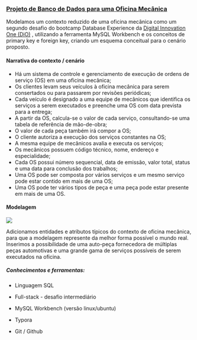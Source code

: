 ### <u>Projeto de Banco de Dados para uma Oficina Mecânica</u>

Modelamos um contexto reduzido de uma oficina mecânica como um segundo desafio do bootcamp Database Experience da [Digital Innovation One (DiO)](https://web.dio.me/track/database-experience) , utilizando a ferramenta MySQL Workbench e os conceitos de primary key e foreign key, criando um esquema conceitual para o cenário proposto.

#### Narrativa do contexto / cenário

- Há um sistema de controle e gerenciamento de execução de ordens de serviço (OS) em uma oficina mecânica;
- Os clientes levam seus veículos à oficina mecânica para serem consertados ou para passarem por revisões periódicas;
- Cada veículo é designado a uma equipe de mecânicos que identifica os serviços a serem executados e preenche uma  OS com data prevista para a entrega;
- A partir da OS, calcula-se o valor de cada serviço, consultando-se uma tabela de referência de mão-de-obra;
- O valor de cada peça também irá compor a OS;
- O cliente autoriza a execução dos serviços constantes na OS;
- A mesma equipe de mecânicos avalia e executa os serviços;
- Os mecânicos possuem código técnico, nome, endereço e especialidade;
- Cada OS possui número sequencial, data de emissão, valor total, status e uma data para conclusão dos trabalhos;
- Uma OS pode ser composta por vários serviços e um mesmo serviço pode estar contido em mais de uma OS;
- Uma OS pode ter vários tipos de peça e uma peça pode estar presente em mais de uma OS.

#### Modelagem

![](banco-de-dados-oficina-mecanica/projeto_oficina_mecanica.png)

Adicionamos entidades e atributos típicos do contexto de oficina mecânica, para que a modelagem represente da melhor forma possível o mundo real. Inserimos a possibilidade de uma auto-peça fornecedora de múltiplas peças automotivas e uma grande gama de serviços possíveis de serem executados na oficina.

##### Conhecimentos e ferramentas:

- Linguagem SQL
- Full-stack - desafio intermediário

- MySQL Workbench (versão linux/ubuntu)
- Typora
- Git / Github
